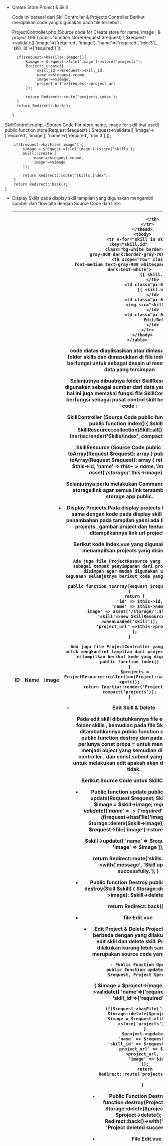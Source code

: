 - Create Store Project & Skill
    
    Code ini berasal dari SkillController & Projects Controller Berikut merupakan code yang digunakan pada file tersebut :
    
    ProjectController.php (Source code for Create store for name, image , & project URL)
    public function store(Request $request)
    {
        $request->validate([
            'image'=>['required', 'image'],
            'name'=>['required', 'min:3'],
            'skill_id'=>['required']
        ]);

        if($request->hasFile('image')){
            $image = $request->file('image')->store('projects');
            Project::create([
                'skill_id'=>$request->skill_id,
                'name'=>$request->name,
                'image'=>$image,
                'project_url'=>$request->project_url
            ]);

            return Redirect::route('projects.index');
        }
        return Redirect::back();
    }
 
 SkillController.php. (Source Code For store name, image for skill that used)
 public function store(Request $request)
    {
        $request->validate([
            'image'=>['required', 'image'],
            'name'=>['required', 'min:3']
        ]);

        if($request->hasFile('image')){
            $image = $request->file('image')->store('skills');
            Skill::create([
                'name'=>$request->name,
                'image'=>$image
            ]);

            return Redirect::route('skills.index');
        }
        return Redirect::back(); 
    }
    
    
- Display Skills
  pada display skill tampilan yang digunakan mengambil sumber dari flow bite dengan Source Code dan Link:
  <div class="relative overflow-x-auto">
            <table class="w-full text-sm text-left text-gray-500 dark:text-gray-400">
                <thead class="text-xs text-gray-700 uppercase bg-gray-50 dark:bg-gray-700 dark:text-gray-400">
                    <tr>
                        <th scope="col" class="px-6 py-3">
                            ID
                        </th>
                        <th scope="col" class="px-6 py-3">
                            Name
                        </th>
                        <th scope="col" class="px-6 py-3">
                            Image
                        </th>
                        <th scope="col" class="px-6 py-3">
                            
                        </th>
                    </tr>
                </thead>
                <tbody>
                    <tr v-for="skill in skills.data" :key="skill.id" 
                    class="bg-white border-b dark:bg-gray-800 dark:border-gray-700">
                        <th scope="row" class="px-6 py-4 font-medium text-gray-900 whitespace-nowrap dark:text-white">
                            {{ skill.id }}
                        </th>
                        <td class="px-6 py-4">
                            {{ skill.name }}
                        </td>
                        <td class="px-6 py-4">
                            <img src="skill.image" />
                        </td>
                        <td class="px-6 py-4">
                            Edit/Delete
                        </td>
                    </tr>
                </tbody>
            </table>

  code diatas diaplikasikan atau dimasukkan pada folder skills dan dimasukkan di file index.vue yang berfungsi untuk sebagai desain ui 
  memperlihatkan data yang tersimpan

  Selanjutnya dibuatnya folder SkillResource yang digunakan sebagai sumber dari data yang tersimpan hal ini juga memakai fungsi file 
  SkillController yang berfungsi sebagai pusat control skill berikut source code :
  
  SkillController (Source Code public function index) 
  public function index()
    {
        $skills = SkillResource::collection(Skill::all());
        return Inertia::render('Skills/index', compact('skills'));
    }
    
    
   SkillResource (Source Code public function toArray(Request $request): array )
   public function toArray(Request $request): array
    {
        return [
            'id' => $this->id,
            'name' => $this->name,
            'image' => asset('/storage/'.$this->image)
        ];
    }
    
    
    Selanjutnya perlu melakukan Command php artisan storage:link agar semua link tersambung pada storage app public.
    
- Display Projects 
    Pada display projects kurang lebih sama dengan kode pada display skill tetapi ada penambahan pada tampilan yakni ada ID, 
    ada Nama projects , gambar project dan tentunya nanti ditampilkannya link url projects .

    Berikut kode Index.vue yang digunakan untuk menampilkan projects yang disimpan :
    <template>
    <Head title="Projects Index" />

    <AuthenticatedLayout>
        <template #header>
            <h2 class="font-semibold text-xl text-gray-800 leading-tight">Projects</h2>
        </template>

        <div class="py-12">
            <div class="max-w-7xl mx-auto sm:px-6 lg:px-8">
                <div class="flex justify-end m-2 p-2">
                    <Link :href="route('projects.create')" class="px-4 py-2 bg-indigo-500 hover:bg-indigo-700 text-white rounded-md"> 
                        New Projects
                    </Link>
                </div>
                <div class="relative overflow-x-auto">
            <table class="w-full text-sm text-left text-gray-500 dark:text-gray-400">
                <thead class="text-xs text-gray-700 uppercase bg-gray-50 dark:bg-gray-700 dark:text-gray-400">
                    <tr>
                        <th scope="col" class="px-6 py-3">
                            ID
                        </th>
                        <th scope="col" class="px-6 py-3">
                            Name
                        </th>
                        <th scope="col" class="px-6 py-3">
                            Skill
                        </th>
                        <th scope="col" class="px-6 py-3">
                            Image
                        </th>
                        <th scope="col" class="px-6 py-3">
                            
                        </th>
                    </tr>
                </thead>
                <tbody>
                    <tr v-for="project in projects.data" :key="project.id" 
                    class="bg-white border-b dark:bg-gray-800 dark:border-gray-700">
                        <th scope="row" class="px-6 py-4 font-medium text-gray-900 whitespace-nowrap dark:text-white">
                            {{ project.id }}
                        </th>
                        <td class="px-6 py-4">
                            {{ project.name }}
                        </td>
                        <td class="px-6 py-4">
                            {{ project.skill.name }}
                        </td>
                        <td class="px-6 py-4">
                            <img :src="project.image" class="w-12 h-12 rounded-full" />
                        </td>
                        <td class="px-6 py-4">
                            Edit/Delete
                        </td>
                    </tr>
                </tbody>
            </table>
            </div>
            </div>

        </div>
    </AuthenticatedLayout>
</template>


    Ada juga file ProjectResource yang berfungsi sebagai tempat penyimpanan dari project yang disimpan agar mudah digunakan untuk 
    kegunaan selanjutnya berikut code yang digunakan :
    
    public function toArray(Request $request): array
    {
        return [
            'id' => $this->id,
            'name' => $this->name,
            'image' => asset('/storage/'.$this->image),
            'skill'=>new SkillResource($this->whenLoaded('skill')),
            'project_url' =>$this->project_url
        ];
    }
    
    Ada juga file ProjectController yang berfungsi untuk mengkontrol tampilan dari project yang ingin ditampilkan berikut kode yang digunakan :
    public function index()
    {
        $projects = ProjectResource::collection(Project::with('skill')->get());
        return Inertia::render('Projects/index', compact('projects'));
    }
    
-  Edit Skill & Delete

    Pada edit skill dibutuhkannya file edit di dalam folder skills , kemudian   pada file SkillController ditambahkannya public function update 
    dan public function destroy dan pada file index perlunya const props = untuk mendefine skiil menjadi object yang kemudian dibaca oleh controller , 
    dan const submit yang digunakan untuk melakukan edit apakah akan di proses atau tidak.
    
    Berikut Source Code untuk SkillController :
    - Public function update 
      public function update(Request $request, Skill $skill)
    {
        $image = $skill->image;
        $request->validate([
            'name' => ['required', 'min:3']
        ]);
        if ($request->hasFile('image')) {
            Storage::delete($skill->image);
            $image = $request->file('image')->store('skills');
        }

        $skill->update([
            'name' => $request->name,
            'image' => $image
        ]);

        return Redirect::route('skills.index')->with('message', 'Skill updated successfully.');
    }
    
    - Public function Destroy
      public function destroy(Skill $skill)
    {
        Storage::delete($skill->image);
        $skill->delete();

        return Redirect::back();
    }
    
    - file Edit.vue
      <script setup>
    import AuthenticatedLayout from '@/Layouts/AuthenticatedLayout.vue';
    import { Head , Link, useForm} from '@inertiajs/vue3';
    import InputError from '@/Components/InputError.vue';
    import InputLabel from '@/Components/InputLabel.vue';
    import PrimaryButton from '@/Components/PrimaryButton.vue';
    import TextInput from '@/Components/TextInput.vue';
    import { Inertia } from "@inertiajs/inertia";

    const props = defineProps({
        skill: Object,
    });

    const form = useForm({
    name: props.skill.name,
    image: null,
});

    const submit = () => {
        Inertia.post(`/skills/${props.skill.id}`, {
        _method: "put",
        name: form.name,
        image: form.image,
        });
    };
</script>
<template>
    <Head title="Edit Skill" />

    <AuthenticatedLayout>
        <template #header>
            <h2 class="font-semibold text-xl text-gray-800 leading-tight">Edit  Skill</h2>
        </template>

        <div class="py-12">
            <div class="max-w-7xl mx-auto sm:px-6 lg:px-8 bg-white">
                <form class="p-4" @submit.prevent="submit">
            <div>
                <InputLabel for="name" value="Name" />

                <TextInput
                    id="name"
                    type="text"
                    class="mt-1 block w-full"
                    v-model="form.name"
                    autofocus
                    autocomplete="username"
                />

                <InputError class="mt-2" :message="form.errors.name" />
            </div>
            <div class="mt-2">
                <InputLabel for="image" value="Image" />

                <TextInput
                    id="image"
                    type="file"
                    class="mt-1 block w-full"
                    @input="form.image = $event.target.files[0]"
                />

                <InputError class="mt-2" :message="form.errors.image" />
            </div>

            <div class="flex items-center justify-end mt-4">             
                <PrimaryButton class="ml-4" :class="{ 'opacity-25': form.processing }" :disabled="form.processing">
                    Update
                </PrimaryButton>
            </div>
        </form> 
            </div>
        </div>
    </AuthenticatedLayout>
</template>


- Edit Project & Delete Project 
    Tidak jauh berbeda dengan yang dilakukan dengan edit skill dan delete skill. Proses yang dilakukan kurang lebih sama. 
    berikut merupakan source code yang digunakan 
      
      - Public Function Update 
        public function update(Request $request, Project $project)
    {
        $image = $project->image;
        $request->validate([
            'name'=>['required', 'min:3'],
            'skill_id'=>['required']
        ]);

        if($request->hasFile('image')){
            Storage::delete($project->image);
            $image = $request->file('image')->store('projects');
        }
        $project->update([
            'name' => $request->name,
            'skill_id' => $request->skill_id,
            'project_url' => $project->project_url,
            'image' => $image
        ]);
        return Redirect::route('projects.index');
    }
    
    
    - Public Function Destroy
    public function destroy(Project $project)
    {
        Storage::delete($project->image);
        $project->delete();
        return Redirect::back()->with('message', 'Project deleted successfully.');
    }
    
    
    - File Edit.vue
    <script setup>
    import AuthenticatedLayout from '@/Layouts/AuthenticatedLayout.vue';
    import { Head , Link, useForm} from '@inertiajs/vue3';
    import InputError from '@/Components/InputError.vue';
    import InputLabel from '@/Components/InputLabel.vue';
    import PrimaryButton from '@/Components/PrimaryButton.vue';
    import TextInput from '@/Components/TextInput.vue';
    import { Inertia } from "@inertiajs/inertia";

    const props = defineProps({
        skills: Array,
        project: Object,
    })

    const form = useForm({
    name: props.project.name,
    image: null,
    skill_id: props.project.skill_id,
    project_url: props.project.project_url
});

    const submit = () => {
    Inertia.post(`/projects/${props.project.id}`,{
        _method: "put",
        name: form.name,
        image: form.image,
        skill_id: form.skill_id,
        project_url: form.project_url
    })
};
</script>
<template>
    <Head title="New Projects" />

    <AuthenticatedLayout>
        <template #header>
            <h2 class="font-semibold text-xl text-gray-800 leading-tight">New Projects</h2>
        </template>

        <div class="py-12">
            <div class="max-w-7xl mx-auto sm:px-6 lg:px-8 bg-white">
                <form class="p-4" @submit.prevent="submit">
                <div>
                    <InputLabel for="skill_id" value="Skill" />
                    <select v-model="form.skill_id" id="skill_id" name="skill_id"
                        class="
                        mt-1
                        block
                        w-full
                        pl-3
                        pr-10
                        py-2
                        text-base
                        border-gray-300
                        focus:outline-none focus:ring-indigo-500 focus:border-indigo-500
                        sm:text-sm
                        rounded-md
                        ">
                        <option v-for="skill in skills" :key="skill.id" :value="skill.id">
                            {{ skill.name }}
                        </option>
                    </select>
                </div>
            <div>
                <InputLabel for="name" value="Name" />

                <TextInput
                    id="name"
                    type="text"
                    class="mt-1 block w-full"
                    v-model="form.name"
                    autofocus
                    autocomplete="name"
                />

                <InputError class="mt-2" :message="form.errors.name" />
            </div>
            <div>
                <InputLabel for="project_url" value="URL" />

                <TextInput
                    id="project_url"
                    type="text"
                    class="mt-1 block w-full"
                    v-model="form.project_url"
                    autocomplete="projecturl"
                />

                <InputError class="mt-2" :message="form.errors.project_url" />
            </div>
            <div class="mt-2">
                <InputLabel for="image" value="Image" />

                <TextInput
                    id="image"
                    type="file"
                    class="mt-1 block w-full"
                    @input="form.image = $event.target.files[0]"
                />

                <InputError class="mt-2" :message="form.errors.image" />
            </div>

            <div class="flex items-center justify-end mt-4">             
                <PrimaryButton class="ml-4" >
                    Update
                </PrimaryButton>
            </div>
        </form> 
            </div>
        </div>
    </AuthenticatedLayout>
</template>
    
    
